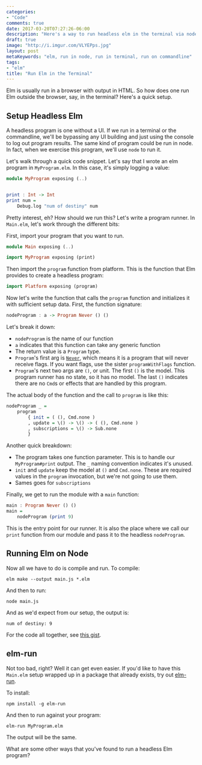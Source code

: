 ```yaml
---
categories:
- "Code"
comments: true
date: 2017-03-20T07:27:26-06:00
description: "Here's a way to run headless elm in the terminal via node."
draft: true
image: "http://i.imgur.com/VLYEPps.jpg"
layout: post
metaKeywords: "elm, run in node, run in terminal, run on commandline"
tags:
- "elm"
title: "Run Elm in the Terminal"
---
```


Elm is usually run in a browser with output in HTML.  So how does one run Elm outside the browser, say, in the terminal?  Here's a quick setup.

<!--more-->

## Setup Headless Elm

A headless program is one without a UI.  If we run in a terminal or the commandline, we'll be bypassing any UI building and just using the console to log out program results.  The same kind of program could be run in node.  In fact, when we exercise this program, we'll use `node` to run it.

Let's walk through a quick code snippet.  Let's say that I wrote an elm program in `MyProgram.elm`.  In this case, it's simply logging a value: 

```haskell
module MyProgram exposing (..)


print : Int -> Int
print num =
    Debug.log "num of destiny" num
```

Pretty interest, eh? How should we run this?  Let's write a program runner.  In `Main.elm`, let's work through the different bits:

First, import your program that you want to run.

```haskell
module Main exposing (..)

import MyProgram exposing (print)
```

Then import the `program` function from platform.  This is the function that Elm provides to create a headless program:

```haskell
import Platform exposing (program)
```

Now let's write the function that calls the `program` function and initializes it with sufficient setup data.  First, the function signature:

```haskell
nodeProgram : a -> Program Never () ()
```

Let's break it down:

- `nodeProgram` is the name of our function
- `a` indicates that this function can take any generic function
- The return value is a `Program` type.
- `Program`'s first arg is [`Never`](http://package.elm-lang.org/packages/elm-lang/core/5.1.1/Basics#Never), which means it is a program that will never receive flags.  If you want flags, use the sister `programWithFlags` function.
- `Program`'s next two args are `()`, or unit. The first `()` is the model.  This program runner has no state, so it has no model.  The last `()` indicates there are no `Cmd`s or effects that are handled by this program.  

The actual body of the function and the call to `program` is like this:

```haskell
nodeProgram _ =
    program
        { init = ( (), Cmd.none )
        , update = \() -> \() -> ( (), Cmd.none )
        , subscriptions = \() -> Sub.none
        }
```

Another quick breakdown:

- The program takes one function parameter.  This is to handle our `MyProgram#print` output.  The `_` naming convention indicates it's unused.
- `init` and `update` keep the model at `()` and `Cmd.none`.  These are required values in the `program` invocation, but we're not going to use them.
- Sames goes for `subscriptions`

Finally, we get to run the module with a `main` function:

```haskell
main : Program Never () ()
main =
    nodeProgram (print 9)
```

This is the entry point for our runner.  It is also the place where we call our `print` function from our module and pass it to the headless `nodeProgram`.

## Running Elm on Node

Now all we have to do is compile and run.  To compile:

```
elm make --output main.js *.elm
```

And then to run:

```
node main.js
```

And as we'd expect from our setup, the output is:

```
num of destiny: 9
```

For the code all together, see [this gist](https://gist.github.com/jaketrent/df13653b7471bc63bdb5f1f32ad04c81).

## elm-run

Not too bad, right?  Well it can get even easier.  If you'd like to have this `Main.elm` setup wrapped up in a package that already exists, try out [elm-run](https://github.com/jfairbank/run-elm).

To install:

```
npm install -g elm-run
```

And then to run against your program:

```
elm-run MyProgram.elm
```

The output will be the same.

What are some other ways that you've found to run a headless Elm program?
